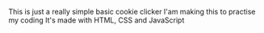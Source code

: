 This is just a really simple basic cookie clicker
I'am making this to practise my coding
It's made with HTML, CSS and JavaScript
